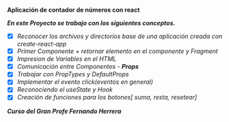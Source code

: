 **Aplicación de contador de números con react**

**_En este Proyecto se trabajo con los siguientes conceptos._**

- [x] _Reconocer los archivos y directorios base de una aplicación creada con create-react-app_
- [x] _Primer Componente + retornar elemento en el componente y Fragment_
- [x] _Impresion de Variables en el HTML_
- [x] _Comunicación entre Componentes - **Props**_
- [x] _Trabajar con PropTypes y DefaultProps_
- [x] _Implementar el evento click(eventos en general)_
- [x] _Reconociendo el useState y Hook_
- [x] _Creación de funciones para los botones[ suma, resta, resetear]_

**_Curso del Gran Profe Fernando Herrera_**